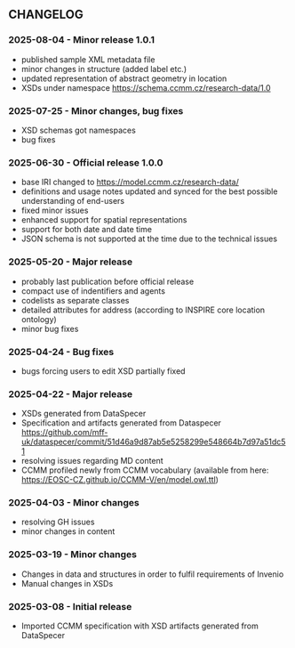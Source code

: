 CHANGELOG
---------------------------------------
### 2025-08-04 - Minor release 1.0.1
* published sample XML metadata file
* minor changes in structure (added label etc.)
* updated representation of abstract geometry in location
* XSDs under namespace https://schema.ccmm.cz/research-data/1.0


### 2025-07-25 - Minor changes, bug fixes
* XSD schemas got namespaces
* bug fixes

### 2025-06-30 - Official release 1.0.0
* base IRI changed to https://model.ccmm.cz/research-data/
* definitions and usage notes updated and synced for the best possible understanding of end-users
* fixed minor issues 
* enhanced support for spatial representations 
* support for both date and date time 
* JSON schema is not supported at the time due to the technical issues


### 2025-05-20 - Major release
* probably last publication before official release
* compact use of indentifiers and agents
* codelists as separate classes
* detailed attributes for address (according to INSPIRE core location ontology)
* minor bug fixes

### 2025-04-24 - Bug fixes
* bugs forcing users to edit XSD partially fixed

### 2025-04-22 - Major release
* XSDs generated from DataSpecer
* Specification and artifacts generated from Dataspecer https://github.com/mff-uk/dataspecer/commit/51d46a9d87ab5e5258299e548664b7d97a51dc51
* resolving issues regarding MD content
* CCMM profiled newly from CCMM vocabulary (available from here: https://EOSC-CZ.github.io/CCMM-V/en/model.owl.ttl)

### 2025-04-03 - Minor changes
* resolving GH issues
* minor changes in content

### 2025-03-19 - Minor changes
* Changes in data and structures in order to fulfil requirements of Invenio
* Manual changes in XSDs 

### 2025-03-08 - Initial release
* Imported CCMM specification with XSD artifacts generated from DataSpecer 
